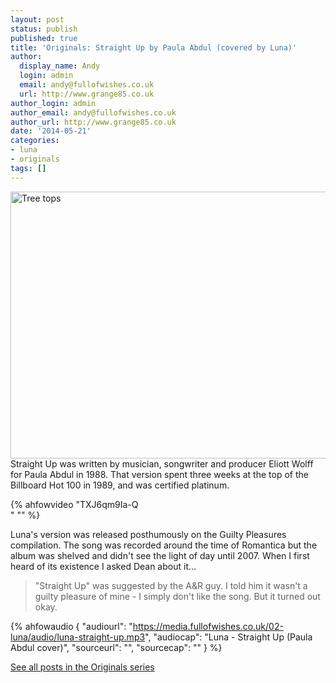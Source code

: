 ```yaml
---
layout: post
status: publish
published: true
title: 'Originals: Straight Up by Paula Abdul (covered by Luna)'
author:
  display_name: Andy
  login: admin
  email: andy@fullofwishes.co.uk
  url: http://www.grange85.co.uk
author_login: admin
author_email: andy@fullofwishes.co.uk
author_url: http://www.grange85.co.uk
date: '2014-05-21'
categories:
- luna
- originals
tags: []
---
```

<p><a href="https://www.flickr.com/photos/ben_salter/4484207684" title="Tree tops by Ben Salter, on Flickr"><img class="aligncenter" src="https://farm5.staticflickr.com/4021/4484207684_4420a6d41b_z.jpg" width="640" height="427" alt="Tree tops"></a><br />
Straight Up was written by musician, songwriter and producer Eliott Wolff for Paula Abdul in 1988. That version spent three weeks at the top of the Billboard Hot 100 in 1989, and was certified platinum.<br />

{% ahfowvideo "TXJ6qm9Ia-Q<br />" "" %}

Luna's version was released posthumously on the Guilty Pleasures compilation. The song was recorded around the time of Romantica but the album was shelved and didn't see the light of day until 2007. When I first heard of its existence I asked Dean about it...</p>
<blockquote><p>"Straight Up" was suggested by the A&R guy. I told him it wasn't a guilty pleasure of mine - I simply don't like the song. But it turned out okay.</p></blockquote>

 {% ahfowaudio {
  "audiourl": "https://media.fullofwishes.co.uk/02-luna/audio/luna-straight-up.mp3",
  "audiocap": "Luna - Straight Up (Paula Abdul cover)",
  "sourceurl": "",
  "sourcecap": ""
  } %}

<p><a href="/category/originals/" title="List: Originals">See all posts in the Originals series</a></p>
